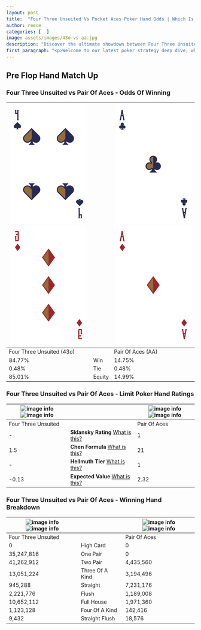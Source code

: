 ```yaml
---
layout: post
title:  "Four Three Unsuited Vs Pocket Aces Poker Hand Odds | Which Is The Better Hand In Poker? A Complete Guide"
author: reece
categories: [  ]
image: assets/images/43o-vs-aa.jpg
description: "Discover the ultimate showdown between Four Three Unsuited and Pair Of Aces in poker! Uncover the odds, strategies, and scenarios where one hand triumphs over the other. Get ready to up your poker game with this thrilling analysis."
first_paragraph: "<p>Welcome to our latest poker strategy deep dive, where we're pitting two distinct hands against each other in a high-stakes showdown: Four Three Unsuited vs Pair Of Aces.</p><p>In the dynamic world of poker, every decision counts, and knowing which hand holds the upper hand is key to your success at the table.</p><p>In this article, we'll dissect these two hands, explore the scenarios where one dominates the other, and equip you with the knowledge to make strategic choices that can tip the odds in your favor.</p><p>Get ready to unravel the intriguing dynamics of these poker hands and elevate your game to new heights.</p>"
---
```




[comment]: # (sp0)

## Pre Flop Hand Match Up

<div class="table hand-ratings" markdown="1"> 



### Four Three Unsuited vs Pair Of Aces - Odds Of Winning


    
| ![image info](assets/images/hand1/4.png) ![image info](assets/images/hand1/3o.png) |  | ![image info](assets/images/hand2/a.png) ![image info](assets/images/hand2/ao.png) |
| -------- | -------- | -------- |
| Four Three Unsuited (43o) |  | Pair Of Aces (AA) |
| 84.77% | Win | 14.75% |
| 0.48% | Tie | 0.48% |
| 85.01% | Equity | 14.99% |




[comment]: # (sp1)



### Four Three Unsuited vs Pair Of Aces - Limit Poker Hand Ratings


    
| ![image info](https://www.riverpairs.com/assets/images/hand1/4.png) ![image info](https://www.riverpairs.com/assets/images/hand1/3o.png) |  | ![image info](https://www.riverpairs.com/assets/images/hand2/a.png) ![image info](https://www.riverpairs.com/assets/images/hand2/ao.png) |
| -------- | -------- | -------- |
| Four Three Unsuited |  | Pair Of Aces |
| - | **Sklansky Rating** [What is this?](/sklansky-rating-explained) | 1 |
| 1.5 | **Chen Formula** [What is this?](/chen-formula-explained) | 21 |
| - | **Hellmuth Tier** [What is this?](/Hellmuth-tier-explained) | 1 |
| -0.13 | **Expected Value** [What is this?](/expected-value-explained) | 2.32 |




[comment]: # (sp2)



### Four Three Unsuited vs Pair Of Aces - Winning Hand Breakdown


    
| ![image info](https://www.riverpairs.com/assets/images/hand1/4.png) ![image info](https://www.riverpairs.com/assets/images/hand1/3o.png) |  | ![image info](https://www.riverpairs.com/assets/images/hand2/a.png) ![image info](https://www.riverpairs.com/assets/images/hand2/ao.png) |
| -------- | -------- | -------- |
| Four Three Unsuited |  | Pair Of Aces |
| 0 | High Card | 0 |
| 35,247,816 | One Pair | 0 |
| 41,262,912 | Two Pair | 4,435,560 |
| 13,051,224 | Three Of A Kind | 3,194,496 |
| 945,288 | Straight | 7,231,176 |
| 2,221,776 | Flush | 1,189,008 |
| 10,652,112 | Full House | 1,971,360 |
| 1,123,128 | Four Of A Kind | 142,416 |
| 9,432 | Straight Flush | 18,576 |




[comment]: # (sp3)



</div>

[comment]: # (sp4)



[comment]: # (sp5)

